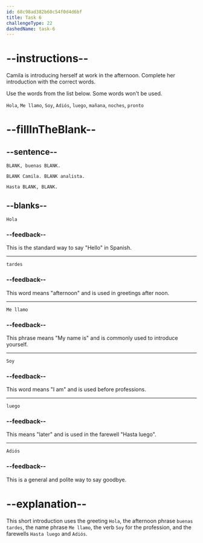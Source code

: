 ```yaml
---
id: 68c98ad382b60c54f0d4d6bf
title: Task 6
challengeType: 22
dashedName: task-6
---
```

<!-- (No Audio) -->

# --instructions--

Camila is introducing herself at work in the afternoon. Complete her introduction with the correct words.

Use the words from the list below. Some words won't be used.

`Hola`, `Me llamo`, `Soy`, `Adiós`, `luego`, `mañana`, `noches`, `pronto`

# --fillInTheBlank--

## --sentence--

`BLANK, buenas BLANK.`  

`BLANK Camila. BLANK analista.`  

`Hasta BLANK, BLANK.`

## --blanks--

`Hola`

### --feedback--

This is the standard way to say "Hello" in Spanish.

---

`tardes`

### --feedback--

This word means "afternoon" and is used in greetings after noon.

---

`Me llamo`

### --feedback--

This phrase means "My name is" and is commonly used to introduce yourself.

---

`Soy`

### --feedback--

This word means "I am" and is used before professions.

---

`luego`

### --feedback--

This means "later" and is used in the farewell "Hasta luego".

---

`Adiós`

### --feedback--

This is a general and polite way to say goodbye.

# --explanation--

This short introduction uses the greeting `Hola`, the afternoon phrase `buenas tardes`, the name phrase `Me llamo`, the verb `Soy` for the profession, and the farewells `Hasta luego` and `Adiós`.
